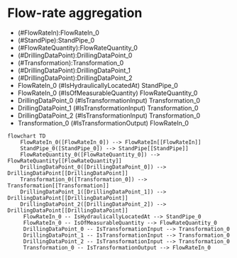 # Flow-rate aggregation
- (#FlowRateIn):FlowRateIn_0
- (#StandPipe):StandPipe_0
- (#FlowRateQuantity):FlowRateQuantity_0
- (#DrillingDataPoint):DrillingDataPoint_0
- (#Transformation):Transformation_0
- (#DrillingDataPoint):DrillingDataPoint_1
- (#DrillingDataPoint):DrillingDataPoint_2
- FlowRateIn_0 (#IsHydraulicallyLocatedAt) StandPipe_0
- FlowRateIn_0 (#IsOfMeasurableQuantity) FlowRateQuantity_0
- DrillingDataPoint_0 (#IsTransformationInput) Transformation_0
- DrillingDataPoint_1 (#IsTransformationInput) Transformation_0
- DrillingDataPoint_2 (#IsTransformationInput) Transformation_0
- Transformation_0 (#IsTransformationOutput) FlowRateIn_0
```mermaid
flowchart TD
	FlowRateIn_0([FlowRateIn_0]) --> FlowRateIn[[FlowRateIn]]
	StandPipe_0([StandPipe_0]) --> StandPipe[[StandPipe]]
	FlowRateQuantity_0([FlowRateQuantity_0]) --> FlowRateQuantity[[FlowRateQuantity]]
	DrillingDataPoint_0([DrillingDataPoint_0]) --> DrillingDataPoint[[DrillingDataPoint]]
	Transformation_0([Transformation_0]) --> Transformation[[Transformation]]
	DrillingDataPoint_1([DrillingDataPoint_1]) --> DrillingDataPoint[[DrillingDataPoint]]
	DrillingDataPoint_2([DrillingDataPoint_2]) --> DrillingDataPoint[[DrillingDataPoint]]
	 FlowRateIn_0 -- IsHydraulicallyLocatedAt --> StandPipe_0 
	 FlowRateIn_0 -- IsOfMeasurableQuantity --> FlowRateQuantity_0 
	 DrillingDataPoint_0 -- IsTransformationInput --> Transformation_0 
	 DrillingDataPoint_1 -- IsTransformationInput --> Transformation_0 
	 DrillingDataPoint_2 -- IsTransformationInput --> Transformation_0 
	 Transformation_0 -- IsTransformationOutput --> FlowRateIn_0 
```
